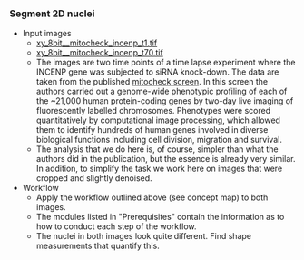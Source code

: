 ### Segment 2D nuclei
- Input images
  - [xy_8bit__mitocheck_incenp_t1.tif](https://github.com/NEUBIAS/training-resources/raw/master/image_data/xy_8bit__mitocheck_incenp_t1.tif)
  - [xy_8bit__mitocheck_incenp_t70.tif](https://github.com/NEUBIAS/training-resources/raw/master/image_data/xy_8bit__mitocheck_incenp_t70.tif)
  - The images are two time points of a time lapse experiment where the INCENP gene was subjected to siRNA knock-down. The data are taken from the published [mitocheck screen](https://www.ncbi.nlm.nih.gov/pmc/articles/PMC3108885/). In this screen the authors carried out a genome-wide phenotypic profiling of each of the ~21,000 human protein-coding genes by two-day live imaging of fluorescently labelled chromosomes. Phenotypes were scored quantitatively by computational image processing, which allowed them to identify hundreds of human genes involved in diverse biological functions including cell division, migration and survival.
  - The analysis that we do here is, of course, simpler than what the authors did in the publication, but the essence is already very similar. In addition, to simplify the task we work here on images that were cropped and slightly denoised.
- Workflow
  - Apply the workflow outlined above (see concept map) to both images.
  - The modules listed in "Prerequisites" contain the information as to how to conduct each step of the workflow.
  - The nuclei in both images look quite different. Find shape measurements that quantify this.